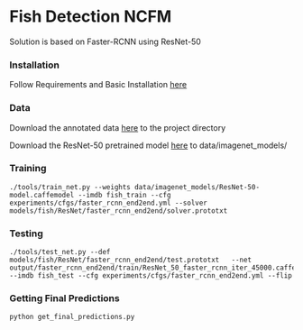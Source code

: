 # Fish Detection NCFM

Solution is based on Faster-RCNN using ResNet-50

### Installation

Follow Requirements and Basic Installation [here](https://github.com/rbgirshick/py-faster-rcnn)

### Data

Download the annotated data [here](https://drive.google.com/drive/folders/0BxZ-INMQnIZLdm1CYzlUR1NsOHM?usp=sharing) to the project directory

Download the ResNet-50 pretrained model [here](https://drive.google.com/open?id=0BxZ-INMQnIZLalZyeU00TEtIZzA) to data/imagenet_models/

### Training 

```
./tools/train_net.py --weights data/imagenet_models/ResNet-50-model.caffemodel --imdb fish_train --cfg experiments/cfgs/faster_rcnn_end2end.yml --solver models/fish/ResNet/faster_rcnn_end2end/solver.prototxt
```

### Testing

```
./tools/test_net.py --def models/fish/ResNet/faster_rcnn_end2end/test.prototxt   --net output/faster_rcnn_end2end/train/ResNet_50_faster_rcnn_iter_45000.caffemodel --imdb fish_test --cfg experiments/cfgs/faster_rcnn_end2end.yml --flip
```

### Getting Final Predictions

```
python get_final_predictions.py
```
